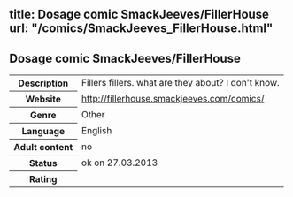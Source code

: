 title: Dosage comic SmackJeeves/FillerHouse
url: "/comics/SmackJeeves_FillerHouse.html"
---
Dosage comic SmackJeeves/FillerHouse
-----------------------------------------

<table class="comicinfo">
<tr>
<th>Description</th><td>Fillers fillers. what are they about? I don't know.</td>
</tr>
<tr>
<th>Website</th><td><a href="http://fillerhouse.smackjeeves.com/comics/">http://fillerhouse.smackjeeves.com/comics/</a></td>
</tr>
<tr>
<th>Genre</th><td>Other</td>
</tr>
<tr>
<th>Language</th><td>English</td>
</tr>
<tr>
<th>Adult content</th><td>no</td>
</tr>
<tr>
<th>Status</th><td>ok on 27.03.2013</td>
</tr>
<tr>
<th>Rating</th><td><div class="g-plusone" data-size="standard" data-annotation="bubble"
 data-href="http://fillerhouse.smackjeeves.com/comics/"></div></td>
</tr>
</table>
<script type="text/javascript">
  (function() {
    var po = document.createElement('script'); po.type = 'text/javascript'; po.async = true;
    po.src = 'https://apis.google.com/js/plusone.js';
    var s = document.getElementsByTagName('script')[0]; s.parentNode.insertBefore(po, s);
  })();
</script>
